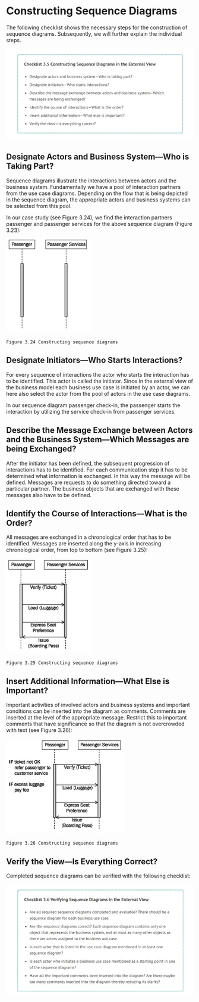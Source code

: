 # Constructing Sequence Diagrams

The following checklist shows the necessary steps for the construction of sequence diagrams. Subsequently, we will further explain the individual steps.

![Scene_1](images/Scene_1.jpg)

## Designate Actors and Business System—Who is Taking Part?

Sequence diagrams illustrate the interactions between actors and the business system. Fundamentally we have a pool of interaction partners from the use case diagrams. Depending on the flow that is being depicted in the sequence diagram, the appropriate actors and business systems can be selected from this pool.

In our case study (see Figure 3.24), we find the interaction partners passenger and passenger services for the above sequence diagram (Figure 3.23):

![Constructing](images/Constructing.jpg)

	Figure 3.24 Constructing sequence diagrams
	
## Designate Initiators—Who Starts Interactions?

For every sequence of interactions the actor who starts the interaction has to be identified. This actor is called the initiator. Since in the external view of the business model each business use case is initiated by an actor, we can here also select the actor from the pool of actors in the use case diagrams.

In our sequence diagram passenger check-in, the passenger starts the interaction by utilizing the service check-in from passenger services.

## Describe the Message Exchange between Actors and the Business System—Which Messages are being Exchanged?

After the initiator has been defined, the subsequent progression of interactions has to be identified. For each communication step it has to be determined what information is exchanged. In this way the message will be defined. Messages are requests to do something directed toward a particular partner. The business objects that are exchanged with these messages also have to be defined.

## Identify the Course of Interactions—What is the Order?

All messages are exchanged in a chronological order that has to be identified. Messages are inserted along the y-axis in increasing chronological order, from top to bottom (see Figure 3.25):

![Sequence](images/Sequence.jpg)

	Figure 3.25 Constructing sequence diagrams
	
## Insert Additional Information—What Else is Important?

Important activities of involved actors and business systems and important conditions can be inserted into the diagram as comments. Comments are inserted at the level of the appropriate message. Restrict this to important comments that have significance so that the diagram is not overcrowded with text (see Figure 3.26):

![Diagrams](images/Diagrams.jpg)

	Figure 3.26 Constructing sequence diagrams
	
## Verify the View—Is Everything Correct?

Completed sequence diagrams can be verified with the following checklist:

![Scene_2](images/Scene_2.jpg)
